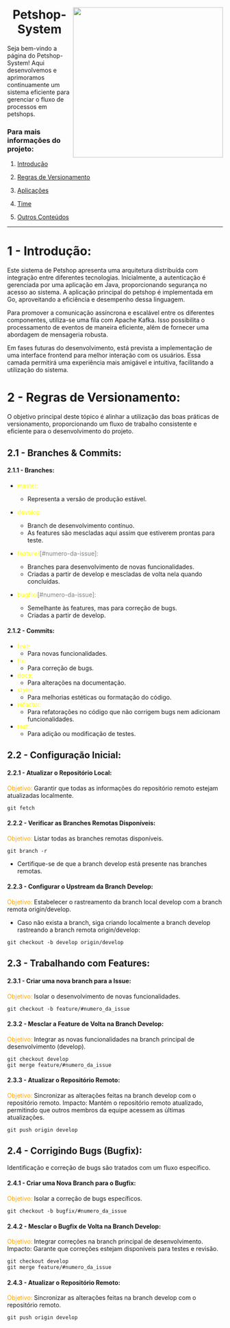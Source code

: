 <div>
    <div>
        <img align="right" height="350px" src="https://i.imgur.com/PY8vQtq.jpg"/>
        <h1 align="center">Petshop-System</h1>
    </div>
    <div>
    <p>Seja bem-vindo a página do Petshop-System! Aqui desenvolvemos e aprimoramos continuamente um sistema eficiente para gerenciar o fluxo de processos em petshops.</p>

### Para mais informações do projeto:

 1. [Introdução](#intro)
 2. [Regras de Versionamento](#git)
 3. [Aplicações](#app)
 4. [Time](#time)
 4. [Outros Conteúdos](#outros)



    </div>
</div>



*****

<div id='intro'/>  

# 1 - Introdução:

Este sistema de Petshop apresenta uma arquitetura distribuída com integração entre diferentes tecnologias. Inicialmente, a autenticação é gerenciada por uma aplicação em Java, proporcionando segurança no acesso ao sistema. A aplicação principal do petshop é implementada em Go, aproveitando a eficiência e desempenho dessa linguagem.

Para promover a comunicação assíncrona e escalável entre os diferentes componentes, utiliza-se uma fila com Apache Kafka. Isso possibilita o processamento de eventos de maneira eficiente, além de fornecer uma abordagem de mensageria robusta.

Em fases futuras do desenvolvimento, está prevista a implementação de uma interface frontend para melhor interação com os usuários. Essa camada permitirá uma experiência mais amigável e intuitiva, facilitando a utilização do sistema.



<div id='git'/>  

 # 2 - Regras de Versionamento:

O objetivo principal deste tópico é alinhar a utilização das boas práticas de versionamento, proporcionando um fluxo de trabalho consistente e eficiente para o desenvolvimento do projeto.

## 2.1 - Branches & Commits:



#### 2.1.1 - Branches:

* <span style="color: yellow;">master:</span>
    * Representa a versão de produção estável.

* <span style="color: yellow;">develop:</span> 
    * Branch de desenvolvimento contínuo. 
    * As features são mescladas aqui assim que estiverem prontas para teste.

* <span style="color: yellow;">feature/<span style="color: gray;">[#numero-da-issue]:</span></span>
    * Branches para desenvolvimento de novas funcionalidades. 
    * Criadas a partir de develop e mescladas de volta nela quando concluídas.

* <span style="color: yellow;">bugfix/<span style="color: gray;">[#numero-da-issue]:</span></span> 
    * Semelhante às features, mas para correção de bugs. 
    * Criadas a partir de develop.

#### 2.1.2 - Commits:

* <span style="color: yellow;">feat:</span>
    * Para novas funcionalidades.
* <span style="color: yellow;">fix:</span>
    * Para correção de bugs.
* <span style="color: yellow;">docs:</span>
    * Para alterações na documentação.
* <span style="color: yellow;">style:</span>
    * Para melhorias estéticas ou formatação do código.
* <span style="color: yellow;">refactor:</span>
    * Para refatorações no código que não corrigem bugs nem adicionam funcionalidades.
* <span style="color: yellow;">test:</span>
    * Para adição ou modificação de testes.

## 2.2 - Configuração Inicial:

#### 2.2.1 - Atualizar o Repositório Local:
<span style="color: orange;">Objetivo:</span> Garantir que todas as informações do repositório remoto estejam atualizadas localmente.

```
git fetch
```
#### 2.2.2 - Verificar as Branches Remotas Disponíveis:
<span style="color: orange;">Objetivo:</span> Listar todas as branches remotas disponíveis.

```
git branch -r
```
* Certifique-se de que a branch develop está presente nas branches remotas.

#### 2.2.3 - Configurar o Upstream da Branch Develop:
<span style="color: orange;">Objetivo:</span> Estabelecer o rastreamento da branch local develop com a branch remota origin/develop.


* Caso não exista a branch, siga criando localmente a branch develop rastreando a branch remota origin/develop:
```
git checkout -b develop origin/develop
```

## 2.3 - Trabalhando com Features:

#### 2.3.1 - Criar uma nova branch para a Issue:
<span style="color: orange;">Objetivo:</span> Isolar o desenvolvimento de novas funcionalidades.

```
git checkout -b feature/#numero_da_issue
```
#### 2.3.2 - Mesclar a Feature de Volta na Branch Develop:
<span style="color: orange;">Objetivo:</span> Integrar as novas funcionalidades na branch principal de desenvolvimento (develop).
```
git checkout develop
git merge feature/#numero_da_issue
```

#### 2.3.3 - Atualizar o Repositório Remoto:
<span style="color: orange;">Objetivo:</span> Sincronizar as alterações feitas na branch develop com o repositório remoto.
Impacto: Mantém o repositório remoto atualizado, permitindo que outros membros da equipe acessem as últimas atualizações.
```
git push origin develop
```

## 2.4 - Corrigindo Bugs (Bugfix):
Identificação e correção de bugs são tratados com um fluxo específico.

#### 2.4.1 - Criar uma Nova Branch para o Bugfix:
<span style="color: orange;">Objetivo:</span> Isolar a correção de bugs específicos.

```
git checkout -b bugfix/#numero_da_issue
```
#### 2.4.2 - Mesclar o Bugfix de Volta na Branch Develop:
<span style="color: orange;">Objetivo:</span> Integrar correções na branch principal de desenvolvimento.
Impacto: Garante que correções estejam disponíveis para testes e revisão.

```
git checkout develop
git merge feature/#numero_da_issue
```
#### 2.4.3 - Atualizar o Repositório Remoto:
<span style="color: orange;">Objetivo:</span> Sincronizar as alterações feitas na branch develop com o repositório remoto.

```
git push origin develop
```
